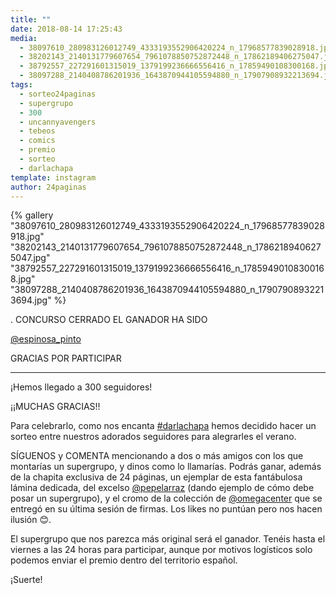 ```yaml
---
title: ""
date: 2018-08-14 17:25:43
media: 
  - 38097610_280983126012749_4333193552906420224_n_17968577839028918.jpg
  - 38202143_2140131779607654_7961078850752872448_n_17862189406275047.jpg
  - 38792557_227291601315019_1379199236666556416_n_17859490108300168.jpg
  - 38097288_2140408786201936_1643870944105594880_n_17907908932213694.jpg
tags: 
  - sorteo24paginas
  - supergrupo
  - 300
  - uncannyavengers
  - tebeos
  - comics
  - premio
  - sorteo
  - darlachapa
template: instagram
author: 24paginas
---
```


{% gallery "38097610_280983126012749_4333193552906420224_n_17968577839028918.jpg" "38202143_2140131779607654_7961078850752872448_n_17862189406275047.jpg" "38792557_227291601315019_1379199236666556416_n_17859490108300168.jpg" "38097288_2140408786201936_1643870944105594880_n_17907908932213694.jpg" %}

.
CONCURSO CERRADO
EL GANADOR HA SIDO

[@espinosa_pinto](https://instagram.com/espinosa_pinto)

GRACIAS POR PARTICIPAR
****************************


¡Hemos llegado a 300 seguidores!


¡¡MUCHAS GRACIAS!!


Para celebrarlo, como nos encanta [#darlachapa](/tags/darlachapa) hemos decidido hacer un sorteo entre nuestros adorados seguidores para alegrarles el verano.


SÍGUENOS y COMENTA mencionando a dos o más amigos con los que montarías un supergrupo, y dinos como lo llamarías. Podrás ganar, además de la chapita exclusiva de 24 páginas, un ejemplar de esta fantábulosa lámina dedicada, del excelso [@pepelarraz](https://instagram.com/pepelarraz) (dando ejemplo de cómo debe posar un supergrupo), y el cromo de la colección de [@omegacenter](https://instagram.com/omegacenter) que se entregó en su última sesión de firmas. Los likes no puntúan pero nos hacen ilusión 😊.


El supergrupo que nos parezca más original será el ganador. Tenéis hasta el viernes a las 24 horas para participar, aunque por motivos logísticos solo podemos enviar el premio dentro del territorio español.


¡Suerte!
